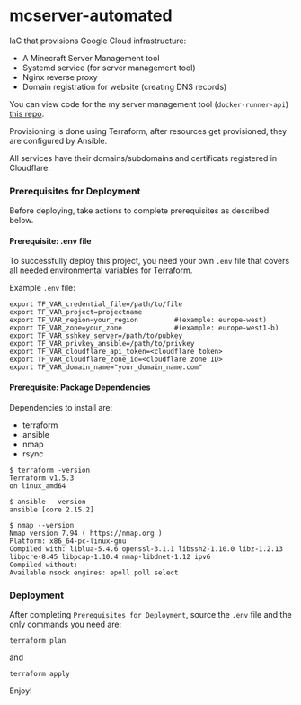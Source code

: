 # mcserver-automated

IaC that provisions Google Cloud infrastructure:
- A Minecraft Server Management tool
- Systemd service (for server management tool)
- Nginx reverse proxy
- Domain registration for website (creating DNS records)

You can view code for the my server management tool (`docker-runner-api`) [this repo](https://github.com/tomek-skrond/docker-runner-api).

Provisioning is done using Terraform, after resources get provisioned, they are configured by Ansible.

All services have their domains/subdomains and certificats registered in Cloudflare.

### Prerequisites for Deployment
Before deploying, take actions to complete prerequisites as described below.

#### Prerequisite: .env file
To successfully deploy this project, you need your own `.env` file that covers all needed environmental variables for Terraform.

Example `.env` file:

```
export TF_VAR_credential_file=/path/to/file
export TF_VAR_project=projectname
export TF_VAR_region=your_region         #(example: europe-west)
export TF_VAR_zone=your_zone             #(example: europe-west1-b)
export TF_VAR_sshkey_server=/path/to/pubkey
export TF_VAR_privkey_ansible=/path/to/privkey
export TF_VAR_cloudflare_api_token=<cloudflare token>
export TF_VAR_cloudflare_zone_id=<cloudflare zone ID>
export TF_VAR_domain_name="your_domain_name.com"
```

#### Prerequisite: Package Dependencies
Dependencies to install are:
- terraform
- ansible
- nmap
- rsync

```
$ terraform -version
Terraform v1.5.3
on linux_amd64
```

```
$ ansible --version
ansible [core 2.15.2]
```

```
$ nmap --version
Nmap version 7.94 ( https://nmap.org )
Platform: x86_64-pc-linux-gnu
Compiled with: liblua-5.4.6 openssl-3.1.1 libssh2-1.10.0 libz-1.2.13 libpcre-8.45 libpcap-1.10.4 nmap-libdnet-1.12 ipv6
Compiled without:
Available nsock engines: epoll poll select
```

### Deployment

After completing `Prerequisites for Deployment`, source the `.env` file and the only commands you need are:
```
terraform plan
```
and
```
terraform apply
```

Enjoy!
